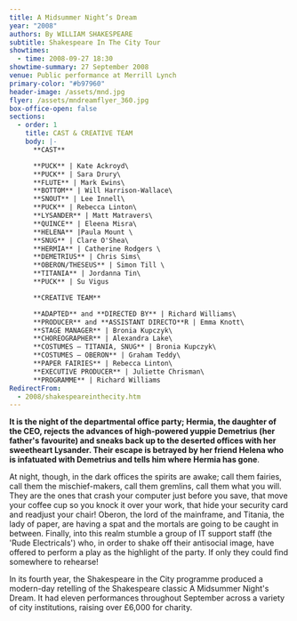 ```yaml
---
title: A Midsummer Night’s Dream
year: "2008"
authors: By WILLIAM SHAKESPEARE
subtitle: Shakespeare In The City Tour
showtimes:
  - time: 2008-09-27 18:30
showtime-summary: 27 September 2008
venue: Public performance at Merrill Lynch
primary-color: "#b97960"
header-image: /assets/mnd.jpg
flyer: /assets/mndreamflyer_360.jpg
box-office-open: false
sections:
  - order: 1
    title: CAST & CREATIVE TEAM
    body: |-
      **CAST**

      **PUCK** | Kate Ackroyd\
      **PUCK** | Sara Drury\
      **FLUTE** | Mark Ewins\
      **BOTTOM** | Will Harrison-Wallace\
      **SNOUT** | Lee Innell\
      **PUCK** | Rebecca Linton\
      **LYSANDER** | Matt Matravers\
      **QUINCE** | Eleena Misra\
      **HELENA** |Paula Mount \
      **SNUG** | Clare O'Shea\
      **HERMIA** | Catherine Rodgers \
      **DEMETRIUS** | Chris Sims\
      **OBERON/THESEUS** | Simon Till \
      **TITANIA** | Jordanna Tin\
      **PUCK** | Su Vigus

      **CREATIVE TEAM**

      **ADAPTED** and **DIRECTED BY** | Richard Williams\
      **PRODUCER** and **ASSISTANT DIRECTO**R | Emma Knott\
      **STAGE MANAGER** | Bronia Kupczyk\
      **CHOREOGRAPHER** | Alexandra Lake\
      **COSTUMES – TITANIA, SNUG** | Bronia Kupczyk\
      **COSTUMES – OBERON** | Graham Teddy\
      **PAPER FAIRIES** | Rebecca Linton\
      **EXECUTIVE PRODUCER** | Juliette Chrisman\
      **PROGRAMME** | Richard Williams
RedirectFrom:
  - 2008/shakespeareinthecity.htm
---
```

**It is the night of the departmental office party; Hermia, the daughter of the CEO, rejects the advances of high-powered yuppie Demetrius (her father's favourite) and sneaks back up to the deserted offices with her sweetheart Lysander. Their escape is betrayed by her friend Helena who is infatuated with Demetrius and tells him where Hermia has gone**.

At night, though, in the dark offices the spirits are awake; call them fairies, call them the mischief-makers, call them gremlins, call them what you will. They are the ones that crash your computer just before you save, that move your coffee cup so you knock it over your work, that hide your security card and readjust your chair! Oberon, the lord of the mainframe, and Titania, the lady of paper, are having a spat and the mortals are going to be caught in between. Finally, into this realm stumble a group of IT support staff (the 'Rude Electricals') who, in order to shake off their antisocial image, have offered to perform a play as the highlight of the party. If only they could find somewhere to rehearse!

In its fourth year, the Shakespeare in the City programme produced a modern-day retelling of the Shakespeare classic A Midsummer Night's Dream. It had eleven performances throughout September across a variety of city institutions, raising over £6,000 for charity.